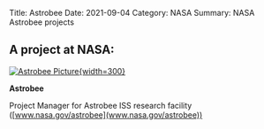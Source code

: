 Title: Astrobee
Date: 2021-09-04 
Category: NASA 
Summary: NASA Astrobee projects 

## A project at NASA:

[![Astrobee Picture]({attach}iss065e389383.jpg "Astrobee"){width=300}](https://www.nasa.gov/astrobee)

**Astrobee**  

Project Manager for Astrobee ISS research facility ([www.nasa.gov/astrobee](www.nasa.gov/astrobee))

